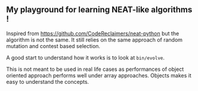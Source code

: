 ## My playground for learning NEAT-like algorithms !

Inspired from https://github.com/CodeReclaimers/neat-python but the
algorithm is not the same. It still relies on the same approach of
random mutation and contest based selection.

A good start to understand how it works is to look at `bin/evolve`.

This is not meant to be used in real life cases as performances of object
oriented approach performs well under array approaches. Objects makes it
easy to understand the concepts.
